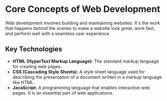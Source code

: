 # Core Concepts of Web Development

Web development involves building and maintaining websites. It's the work that happens behind the scenes to make a website look great, work fast, and perform well with a seamless user experience.

## Key Technologies

- **HTML (HyperText Markup Language):** The standard markup language for creating web pages.
- **CSS (Cascading Style Sheets):** A style sheet language used for describing the presentation of a document written in a markup language like HTML.
- **JavaScript:** A programming language that enables interactive web pages. It is an essential part of web applications.

